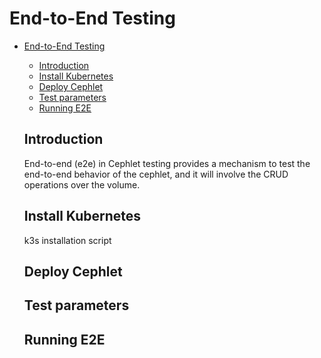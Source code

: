 # End-to-End Testing

- [End-to-End Testing](#end-to-end-testing)
   - [Introduction](#introduction)
   - [Install Kubernetes](#install-kubernetes)
   - [Deploy Cephlet](#deploy-Cephlet)
   - [Test parameters](#test-parameters)
   - [Running E2E](#running-e2e)


   ## Introduction
   End-to-end (e2e) in Cephlet testing provides a mechanism to test the end-to-end behavior
   of the cephlet, and it will involve the CRUD operations over the volume.


   ## Install Kubernetes
   k3s installation script

   ## Deploy Cephlet

   ## Test parameters


   ## Running E2E